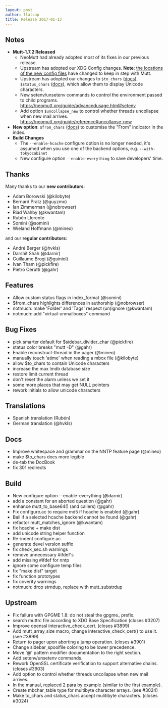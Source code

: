 ```yaml
---
layout: post
author: flatcap
title: Release 2017-01-13
---
```


## Notes

- **Mutt-1.7.2 Released**
  - NeoMutt had already adopted most of its fixes in our previous release.
  - Upstream has adopted our XDG Config changes. **Note**:
    [the locations of the new config files](https://neomutt.org/guide/configuration.html)
	have changed to keep in step with Mutt.
  - Upstream has adopted our changes to `$to_chars`
	([docs](https://neomutt.org/guide/reference#to-chars)), `$status_chars`
	([docs](https://neomutt.org/guide/reference#status-chars)), which allow
	them to display Unicode characters.
  - New setenv/unsetenv commands to control the environment passed to child
	programs. <https://neomutt.org/guide/advancedusage.html#setenv>
  - Add option `$uncollapse_new` to control whether threads uncollapse when new
	mail arrives. <https://neomutt.org/guide/reference#uncollapse-new>
- **New option**: `$from_chars`
  ([docs](https://neomutt.org/guide/reference#from-chars)) to customise the
  "From" indicator in the index.
- **Build Changes**
  - The `--enable-hcache` configure option is no longer needed, it's assumed
	when you use one of the backend options, e.g. `--with-tokyocabinet`
  - New configure option `--enable-everything` to save developers' time.

## Thanks

Many thanks to our **new contributors**:

- Adam Borowski (@kilobyte)
- Bernard Pratz (@guyzmo)
- Ian Zimmerman (@nobrowser)
- Riad Wahby (@kwantam)
- Rubén Llorente
- Somini (@somini)
- Wieland Hoffmann (@mineo)

and our **regular contributors**:

- André Berger (@hvkls)
- Darshit Shah (@darnir)
- Guillaume Brogi (@guiniol)
- Ivan Tham (@pickfire)
- Pietro Cerutti (@gahr)

## Features

- Allow custom status flags in index_format (@somini)
- $from_chars highlights differences in authorship (@nobrowser)
- notmuch: make 'Folder' and 'Tags' respect (un)ignore (@kwantam)
- notmuch: add "virtual-unmailboxes" command

## Bug Fixes

- pick smarter default for $sidebar_divider_char (@pickfire)
- status color breaks "mutt -D" (@gahr)
- Enable reconstruct-thread in the pager (@mineo)
- manually touch 'atime' when reading a mbox file (@kilobyte)
- allow $to_chars to contain Unicode characters
- increase the max lmdb database size
- restore limit current thread
- don't reset the alarm unless we set it
- some more places that may get NULL pointers
- rework initials to allow unicode characters

## Translations

- Spanish translation (Rubén)
- German translation (@hvkls)

## Docs

- Improve whitespace and grammar on the NNTP feature page (@mineo)
- make $to_chars docs more legible
- de-tab the DocBook
- fix 301 redirects

## Build

- New configure option --enable-everything (@darnir)
- add a constant for an aborted question (@gahr)
- enhance mutt_to_base64() (and callers) (@gahr)
- Fix configure.ac to require md5 if hcache is enabled (@gahr)
- Bail if a selected hcache backend cannot be found (@gahr)
- refactor mutt_matches_ignore (@kwantam)
- fix hcache + make dist
- add unicode string helper function
- Re-indent configure.ac
- generate devel version suffix
- fix check_sec.sh warnings
- remove unnecessary #ifdef's
- add missing #ifdef for nntp
- ignore some configure temp files
- fix "make dist" target
- fix function prototypes
- fix coverity warnings
- notmuch: drop strndup, replace with mutt_substrdup

## Upstream

- Fix failure with GPGME 1.8: do not steal the gpgme\_ prefix.
- search muttrc file according to XDG Base Specification (closes #3207)
- Improve openssl interactive_check_cert. (closes #3899)
- Add mutt_array_size macro, change interactive_check_cert() to use it. (see #3899)
- Return to pager upon aborting a jump operation. (closes #3901)
- Change sidebar_spoolfile coloring to be lower precedence.
- Move '@' pattern modifier documentation to the right section.
- Add setenv/unsetenv commands.
- Rework OpenSSL certificate verification to support alternative chains. (closes #3903)
- Add option to control whether threads uncollapse when new mail arrives.
- In the manual, replaced 2 para by example (similar to the first example).
- Create mbchar_table type for multibyte character arrays. (see #3024)
- Make to_chars and status_chars accept mulitibyte characters. (closes #3024)

